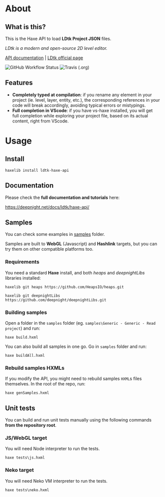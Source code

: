 # About

## What is this?

This is the Haxe API to load **LDtk Project JSON** files.

*LDtk is a modern and open-source 2D level editor.*

[API documentation](https://deepnight.net/docs/ldtk/haxe-api) |
[LDtk official page](https://deepnight.net/tools/ldtk-2d-level-editor)

![GitHub Workflow Status](https://img.shields.io/github/workflow/status/deepnight/ldtk/test-windows?label=LDtk%20editor)
![Travis (.org)](https://img.shields.io/travis/deepnight/ldtk-haxe-api?label=Haxe%20API)

## Features

 - **Completely typed at compilation**: if you rename any element in your project (ie. level, layer, entity, etc.), the corresponding references in your code will break accordingly, avoiding typical errors or mistypings.
 - **Full completion in VScode**: if you have vs-haxe installed, you will get full completion while exploring your project file, based on its actual content, right from VScode.

# Usage

## Install

```
haxelib install ldtk-haxe-api
```
## Documentation

Please check the **full documentation and tutorials** here:

https://deepnight.net/docs/ldtk/haxe-api/

## Samples

You can check some examples in [samples](samples) folder.

Samples are built to **WebGL** (Javascript) and **Hashlink** targets, but you can try them on other compatible platforms too.

### Requirements

You need a standard **Haxe** install, and both *heaps* and *deepnightLibs* libraries installed:

```
haxelib git heaps https://github.com/HeapsIO/heaps.git

haxelib git deepnightLibs https://github.com/deepnight/deepnightLibs.git
```

### Building samples

Open a folder in the `samples` folder (eg. `samples\Generic - Generic - Read project`) and run:

```
haxe build.hxml
```

You can also build all samples in one go. Go in `samples` folder and run:

```
haxe buildAll.hxml
```

### Rebuild samples HXMLs

If you modify the API, you might need to rebuild samples `HXML`s files themselves. In the root of the repo, run:

```
haxe genSamples.hxml
```

## Unit tests

You can build and run unit tests manually using the following commands **from the repository root**.

### JS/WebGL target

You will need Node interpreter to run the tests.

```
haxe tests\js.hxml
```

### Neko target

You will need Neko VM interpreter to run the tests.

```
haxe tests\neko.hxml
```
